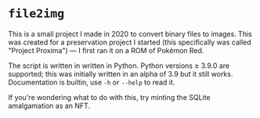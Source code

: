 # `file2img`

This is a small project I made in 2020 to convert binary files to images. This
was created for a preservation project I started (this specifically was called
"Project Proxima") &mdash; I first ran it on a ROM of Pok&eacute;mon Red.

The script is written in written in Python. Python versions &ge; 3.9.0 are
supported; this was initially written in an alpha of 3.9 but it still works.
Documentation is builtin, use `-h` or `--help` to read it.

If you're wondering what to do with this, try minting the SQLite amalgamation
as an NFT.
